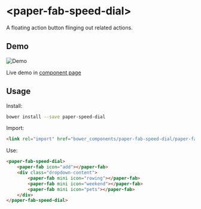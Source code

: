 # \<paper-fab-speed-dial\>

A floating action button flinging out related actions.

## Demo
![Demo](https://raw.githubusercontent.com/pomber/paper-fab-speed-dial/master/docs/images/paper-fab-speed-dial.gif)

Live demo in [component page](https://pomber.github.io/paper-fab-speed-dial/)

## Usage

Install:

```sh
bower install --save paper-speed-dial
```

Import:

```html
<link rel="import" href="bower_components/paper-fab-speed-dial/paper-fab-speed-dial.html">
```

Use:

```html
<paper-fab-speed-dial>      
    <paper-fab icon="add"></paper-fab>
    <div class="dropdown-content">
        <paper-fab mini icon="rowing"></paper-fab>
        <paper-fab mini icon="weekend"></paper-fab>
        <paper-fab mini icon="pets"></paper-fab>
    </div>
</paper-fab-speed-dial>
```